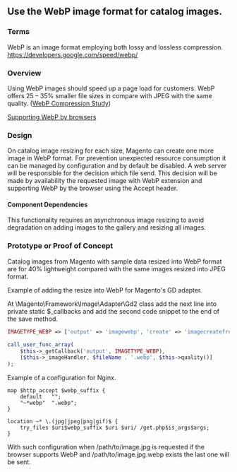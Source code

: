 ## Use the WebP image format for catalog images.

### Terms

WebP is an image format employing both lossy and lossless compression.
https://developers.google.com/speed/webp/

### Overview

Using WebP images should speed up a page load for customers.
WebP offers 25 – 35% smaller file sizes in compare with JPEG with the same quality. ([WebP Compression Study](https://developers.google.com/speed/webp/docs/webp_study))

[Supporting WebP by browsers](https://caniuse.com/#feat=webp)

### Design

On catalog image resizing for each size, Magento can create one more image in WebP format.
For prevention unexpected resource consumption it can be managed by configuration and by default be disabled.
A web server will be responsible for the decision which file send.
This decision will be made by availability the requested image with WebP extension and supporting WebP by the browser using the Accept header.

#### Component Dependencies

This functionality requires an asynchronous image resizing to avoid degradation on adding images to the gallery and resizing all images.

### Prototype or Proof of Concept

Catalog images from Magento with sample data resized into WebP format are for 40% lightweight compared with the same images resized into JPEG format.

Example of adding the resize into WebP for Magento's GD adapter.

At \Magento\Framework\Image\Adapter\Gd2 class add the next line into private static $_callbacks and add the second code snippet to the end of the save method.
```php
IMAGETYPE_WEBP => ['output' => 'imagewebp', 'create' => 'imagecreatefromwebp'],
```
```php
call_user_func_array(
    $this->_getCallback('output', IMAGETYPE_WEBP),
    [$this->_imageHandler, $fileName . '.webp', $this->quality()]
);
```

Example of a configuration for Nginx.
```nginx
map $http_accept $webp_suffix {
    default   "";
    "~*webp"  ".webp";
}
```

```nginx
location ~* \.(jpg|jpeg|png|gif)$ {
    try_files $uri$webp_suffix $uri $uri/ /get.php$is_args$args;
}
```

With such configuration when /path/to/image.jpg is requested if the browser supports WebP and /path/to/image.jpg.webp exists the last one will be sent.
